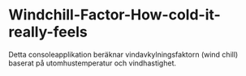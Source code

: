 # Windchill-Factor-How-cold-it-really-feels
 Detta consoleapplikation beräknar vindavkylningsfaktorn (wind chill) baserat på utomhustemperatur och vindhastighet. 
